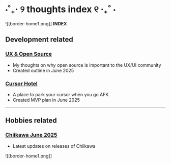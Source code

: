 # ⋅˚₊‧ ୨ thoughts index ୧ ‧₊˚ ⋅

![[border-home1.png]]
**INDEX**

## Development related
### [UX & Open Source](https://digi.dana.nyc/blog/ux-in-open-source)
- My thoughts on why open source is important to the UX/UI community
- Created outline in June 2025

### [Cursor Hotel](https://digi.dana.nyc/blog/cursor-hotel)
- A place to park your cursor when you go AFK.
- Created MVP plan in June 2025

---

## Hobbies related
### [Chiikawa June 2025](chiikawa-june-2025)
- Latest updates on releases of Chiikawa

![[border-home1.png]]